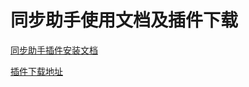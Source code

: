 # 同步助手使用文档及插件下载

[同步助手插件安装文档](https://github.com/qingxiangchayun/chrome-plugin-wx/raw/master/%E7%99%BE%E5%AE%B6%E5%8F%B7%E5%90%8C%E6%AD%A5%E5%8A%A9%E6%89%8B%E6%8F%92%E4%BB%B6%E5%AE%89%E8%A3%85.pdf)

[插件下载地址](https://github.com/qingxiangchayun/chrome-plugin-wx/raw/master/bjh-chrome-plugin.crx)
